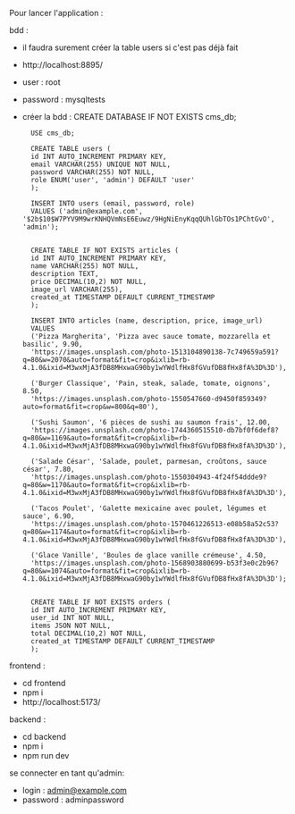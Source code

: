 Pour lancer l'application :

bdd :
- il faudra surement créer la table users si c'est pas déjà fait
- http://localhost:8895/
- user : root
- password : mysqltests
- créer la bdd : 
        CREATE DATABASE IF NOT EXISTS cms_db;

        USE cms_db;

        CREATE TABLE users (
        id INT AUTO_INCREMENT PRIMARY KEY,
        email VARCHAR(255) UNIQUE NOT NULL,
        password VARCHAR(255) NOT NULL,
        role ENUM('user', 'admin') DEFAULT 'user'
        );

        INSERT INTO users (email, password, role)
        VALUES ('admin@example.com', '$2b$10$W7PYV9M9wrKNHQVmNsE6Euwz/9HgNiEnyKqqQUhlGbTOs1PChtGvO', 'admin');


        CREATE TABLE IF NOT EXISTS articles (
        id INT AUTO_INCREMENT PRIMARY KEY,
        name VARCHAR(255) NOT NULL,
        description TEXT,
        price DECIMAL(10,2) NOT NULL,
        image_url VARCHAR(255),
        created_at TIMESTAMP DEFAULT CURRENT_TIMESTAMP
        );

        INSERT INTO articles (name, description, price, image_url)
        VALUES 
        ('Pizza Margherita', 'Pizza avec sauce tomate, mozzarella et basilic', 9.90,
        'https://images.unsplash.com/photo-1513104890138-7c749659a591?q=80&w=2070&auto=format&fit=crop&ixlib=rb-4.1.0&ixid=M3wxMjA3fDB8MHxwaG90by1wYWdlfHx8fGVufDB8fHx8fA%3D%3D'),

        ('Burger Classique', 'Pain, steak, salade, tomate, oignons', 8.50,
        'https://images.unsplash.com/photo-1550547660-d9450f859349?auto=format&fit=crop&w=800&q=80'),

        ('Sushi Saumon', '6 pièces de sushi au saumon frais', 12.00,
        'https://images.unsplash.com/photo-1744360515510-db7bf0f6def8?q=80&w=1169&auto=format&fit=crop&ixlib=rb-4.1.0&ixid=M3wxMjA3fDB8MHxwaG90by1wYWdlfHx8fGVufDB8fHx8fA%3D%3D'),

        ('Salade César', 'Salade, poulet, parmesan, croûtons, sauce césar', 7.80,
        'https://images.unsplash.com/photo-1550304943-4f24f54ddde9?q=80&w=1170&auto=format&fit=crop&ixlib=rb-4.1.0&ixid=M3wxMjA3fDB8MHxwaG90by1wYWdlfHx8fGVufDB8fHx8fA%3D%3D'),

        ('Tacos Poulet', 'Galette mexicaine avec poulet, légumes et sauce', 6.90,
        'https://images.unsplash.com/photo-1570461226513-e08b58a52c53?q=80&w=1174&auto=format&fit=crop&ixlib=rb-4.1.0&ixid=M3wxMjA3fDB8MHxwaG90by1wYWdlfHx8fGVufDB8fHx8fA%3D%3D'),

        ('Glace Vanille', 'Boules de glace vanille crémeuse', 4.50,
        'https://images.unsplash.com/photo-1568903880699-b53f3e0c2b96?q=80&w=1074&auto=format&fit=crop&ixlib=rb-4.1.0&ixid=M3wxMjA3fDB8MHxwaG90by1wYWdlfHx8fGVufDB8fHx8fA%3D%3D');


        CREATE TABLE IF NOT EXISTS orders (
        id INT AUTO_INCREMENT PRIMARY KEY,
        user_id INT NOT NULL,
        items JSON NOT NULL,
        total DECIMAL(10,2) NOT NULL,
        created_at TIMESTAMP DEFAULT CURRENT_TIMESTAMP
        );





frontend : 
- cd frontend
- npm i
- http://localhost:5173/

backend : 
- cd backend 
- npm i
- npm run dev


se connecter en tant qu'admin: 
- login : admin@example.com
- password : adminpassword